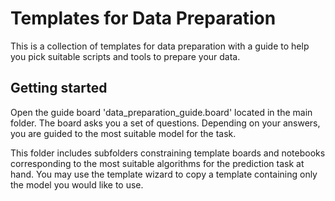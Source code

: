 # Templates for Data Preparation

This is a collection of templates for data preparation with a guide to help you pick suitable scripts and tools to prepare your data.

## Getting started

Open the guide board 'data_preparation_guide.board' located in the main folder. The board asks you a set of questions. Depending on your answers, you are guided to the most suitable model for the task.

This folder includes subfolders constraining template boards and notebooks corresponding to the most suitable algorithms for the prediction task at hand. You may use the template wizard to copy a template containing only the model you would like to use.